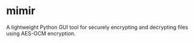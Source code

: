 # mimir
A lightweight Python GUI tool for securely encrypting and decrypting files using AES-GCM encryption.
